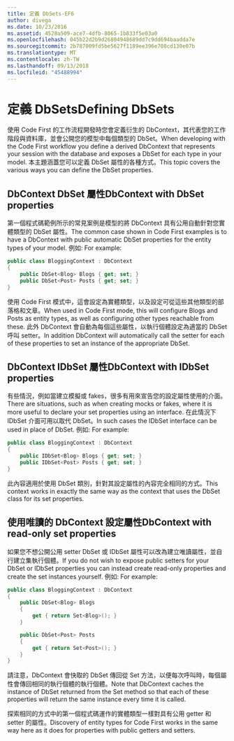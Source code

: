 ```yaml
---
title: 定義 DbSets-EF6
author: divega
ms.date: 10/23/2016
ms.assetid: 4528a509-ace7-4dfb-8065-1b833f5e03a0
ms.openlocfilehash: 045b22d2b9d26804948689dd7c9dd694baadda7e
ms.sourcegitcommit: 2b787009fd5be5627f1189ee396e708cd130e07b
ms.translationtype: MT
ms.contentlocale: zh-TW
ms.lasthandoff: 09/13/2018
ms.locfileid: "45488994"
---
```

# <a name="defining-dbsets"></a><span data-ttu-id="fc53f-102">定義 DbSets</span><span class="sxs-lookup"><span data-stu-id="fc53f-102">Defining DbSets</span></span>
<span data-ttu-id="fc53f-103">使用 Code First 的工作流程開發時您會定義衍生的 DbContext，其代表您的工作階段與資料庫，並會公開您的模型中每個類型的 DbSet。</span><span class="sxs-lookup"><span data-stu-id="fc53f-103">When developing with the Code First workflow you define a derived DbContext that represents your session with the database and exposes a DbSet for each type in your model.</span></span> <span data-ttu-id="fc53f-104">本主題涵蓋您可以定義 DbSet 屬性的各種方式。</span><span class="sxs-lookup"><span data-stu-id="fc53f-104">This topic covers the various ways you can define the DbSet properties.</span></span>  

## <a name="dbcontext-with-dbset-properties"></a><span data-ttu-id="fc53f-105">DbContext DbSet 屬性</span><span class="sxs-lookup"><span data-stu-id="fc53f-105">DbContext with DbSet properties</span></span>  

<span data-ttu-id="fc53f-106">第一個程式碼範例所示的常見案例是模型的將 DbContext 具有公用自動針對您實體類型的 DbSet 屬性。</span><span class="sxs-lookup"><span data-stu-id="fc53f-106">The common case shown in Code First examples is to have a DbContext with public automatic DbSet properties for the entity types of your model.</span></span> <span data-ttu-id="fc53f-107">例如: </span><span class="sxs-lookup"><span data-stu-id="fc53f-107">For example:</span></span>  

``` csharp
public class BloggingContext : DbContext
{
    public DbSet<Blog> Blogs { get; set; }
    public DbSet<Post> Posts { get; set; }
}
```  

<span data-ttu-id="fc53f-108">使用 Code First 模式中，這會設定為實體類型，以及設定可從這些其他類型的部落格和文章。</span><span class="sxs-lookup"><span data-stu-id="fc53f-108">When used in Code First mode, this will configure Blogs and Posts as entity types, as well as configuring other types reachable from these.</span></span> <span data-ttu-id="fc53f-109">此外 DbContext 會自動為每個這些屬性，以執行個體設定為適當的 DbSet 呼叫 setter。</span><span class="sxs-lookup"><span data-stu-id="fc53f-109">In addition DbContext will automatically call the setter for each of these properties to set an instance of the appropriate DbSet.</span></span>  

## <a name="dbcontext-with-idbset-properties"></a><span data-ttu-id="fc53f-110">DbContext IDbSet 屬性</span><span class="sxs-lookup"><span data-stu-id="fc53f-110">DbContext with IDbSet properties</span></span>  

<span data-ttu-id="fc53f-111">有些情況，例如當建立模擬或 fakes，很多有用來宣告您的設定屬性使用的介面。</span><span class="sxs-lookup"><span data-stu-id="fc53f-111">There are situations, such as when creating mocks or fakes, where it is more useful to declare your set properties using an interface.</span></span> <span data-ttu-id="fc53f-112">在此情況下 IDbSet 介面可用以取代 DbSet。</span><span class="sxs-lookup"><span data-stu-id="fc53f-112">In such cases the IDbSet interface can be used in place of DbSet.</span></span> <span data-ttu-id="fc53f-113">例如: </span><span class="sxs-lookup"><span data-stu-id="fc53f-113">For example:</span></span>  

``` csharp
public class BloggingContext : DbContext
{
    public IDbSet<Blog> Blogs { get; set; }
    public IDbSet<Post> Posts { get; set; }
}
```  

<span data-ttu-id="fc53f-114">此內容適用於使用 DbSet 類別，針對其設定屬性的內容完全相同的方式。</span><span class="sxs-lookup"><span data-stu-id="fc53f-114">This context works in exactly the same way as the context that uses the DbSet class for its set properties.</span></span>  

## <a name="dbcontext-with-read-only-set-properties"></a><span data-ttu-id="fc53f-115">使用唯讀的 DbContext 設定屬性</span><span class="sxs-lookup"><span data-stu-id="fc53f-115">DbContext with read-only set properties</span></span>  

<span data-ttu-id="fc53f-116">如果您不想公開公用 setter DbSet 或 IDbSet 屬性可以改為建立唯讀屬性，並自行建立集執行個體。</span><span class="sxs-lookup"><span data-stu-id="fc53f-116">If you do not wish to expose public setters for your DbSet or IDbSet properties you can instead create read-only properties and create the set instances yourself.</span></span> <span data-ttu-id="fc53f-117">例如: </span><span class="sxs-lookup"><span data-stu-id="fc53f-117">For example:</span></span>  

``` csharp
public class BloggingContext : DbContext
{
    public DbSet<Blog> Blogs
    {
        get { return Set<Blog>(); }
    }

    public DbSet<Post> Posts
    {
        get { return Set<Post>(); }
    }
}
```  

<span data-ttu-id="fc53f-118">請注意，DbContext 會快取的 DbSet 傳回從 Set 方法，以便每次呼叫時，每個屬性會傳回相同的執行個體的執行個體。</span><span class="sxs-lookup"><span data-stu-id="fc53f-118">Note that DbContext caches the instance of DbSet returned from the Set method so that each of these properties will return the same instance every time it is called.</span></span>  

<span data-ttu-id="fc53f-119">探索相同的方式中的第一個程式碼運作的實體類型一樣對具有公用 getter 和 setter 的屬性。</span><span class="sxs-lookup"><span data-stu-id="fc53f-119">Discovery of entity types for Code First works in the same way here as it does for properties with public getters and setters.</span></span>  
